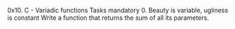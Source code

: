 0x10. C - Variadic functions Tasks mandatory 0. Beauty is variable, ugliness is constant Write a function that returns the sum of all its parameters.
